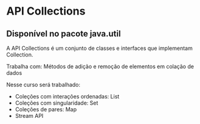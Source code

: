 # API Collections 
## Disponível no pacote java.util
 A API Collections é um conjunto de classes e  interfaces que implementam Collection.
<p>Trabalha com: Métodos de adição e remoção de elementos em colação de dados
</p>

<lu> Nesse curso será trabalhado:
- Coleções com interações ordenadas: List
- Coleções com singularidade: Set 
- Coleções de pares: Map
- Stream API
</lu>

